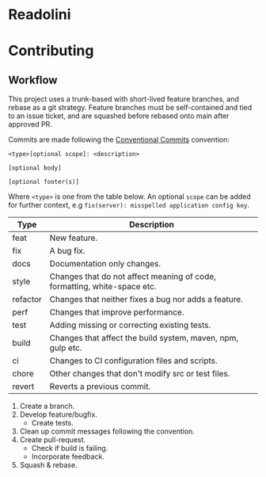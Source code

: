 # Readolini

# Contributing

## Workflow
This project uses a trunk-based with short-lived feature branches, and rebase as a git strategy. Feature branches must be self-contained and tied to an issue ticket, and are squashed before rebased onto main after approved PR.

Commits are made following the [Conventional Commits](https://www.conventionalcommits.org/en/v1.0.0/) convention: 
```
<type>[optional scope]: <description>

[optional body]

[optional footer(s)]
```
Where `<type>` is one from the table below. 
An optional `scope` can be added for further context, e.g `fix(server): misspelled application config key`.


| Type     | Description                                                              |
| -------- | ------------------------------------------------------------------------ |
| feat     | New feature.                                                             |
| fix      | A bug fix.                                                               |
| docs     | Documentation only changes.                                              |
| style    | Changes that do not affect meaning of code, formatting, white-space etc. |
| refactor | Changes that neither fixes a bug nor adds a feature.                     |
| perf     | Changes that improve performance.                                        |
| test     | Adding missing or correcting existing tests.                             |
| build    | Changes that affect the build system, maven, npm, gulp etc.              |
| ci       | Changes to CI configuration files and scripts.                           |
| chore    | Other changes that don't modify src or test files.                       |
| revert   | Reverts a previous commit.                                          	  |

1. Create a branch.
2. Develop feature/bugfix.
	- Create tests.
3. Clean up commit messages following the convention.
4. Create pull-request.
	- Check if build is failing.
	- Incorporate feedback.
5. Squash & rebase.